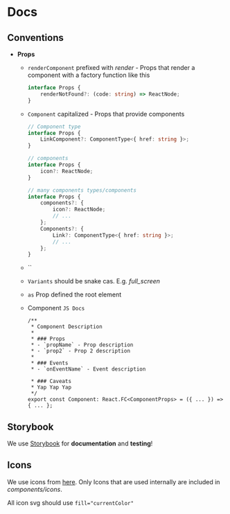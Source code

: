 # Docs

## Conventions

-   **Props**

    -   `renderComponent` prefixed with _render_ - Props that render a component with a factory function like this

        ```ts
        interface Props {
            renderNotFound?: (code: string) => ReactNode;
        }
        ```

    -   `Component` capitalized - Props that provide components

        ```ts
        // Component type
        interface Props {
            LinkComponent?: ComponentType<{ href: string }>;
        }

        // components
        interface Props {
            icon?: ReactNode;
        }

        // many components types/components
        interface Props {
            components?: {
                icon?: ReactNode;
                // ...
            };
            Components?: {
                Link?: ComponentType<{ href: string }>;
                // ...
            };
        }
        ```

    -   ``
    -   `Variants` should be snake cas. E.g. _full_screen_
    -   `as` Prop defined the root element
    -   Component `JS Docs`

        ```tsx
        /**
         * Component Description
         *
         * ### Props
         * - `propName` - Prop description
         * - `prop2` - Prop 2 description
         *
         * ### Events
         * - `onEventName` - Event description

         * ### Caveats
         * Yap Yap Yap
         */
        export const Component: React.FC<ComponentProps> = ({ ... }) => { ... };
        ```

## Storybook

We use [Storybook](https://storybook.js.org/docs) for **documentation** and **testing**!

## Icons

We use icons from [here](https://phosphoricons.com/?q=%22x%22&weight=%22bold%22). Only Icons that are used internally are included in _components/icons_.

All icon svg should use `fill="currentColor"`
